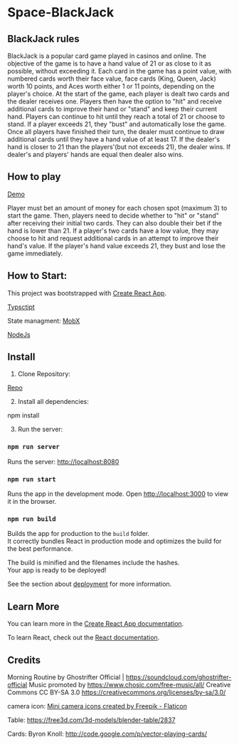 # Space-BlackJack

## BlackJack rules

BlackJack is a popular card game played in casinos and online. The objective of the game is to have a hand value of 21 or as close to it as possible, without exceeding it. Each card in the game has a point value, with numbered cards worth their face value, face cards (King, Queen, Jack) worth 10 points, and Aces worth either 1 or 11 points, depending on the player's choice.
At the start of the game, each player is dealt two cards and the dealer receives one. Players then have the option to "hit" and receive additional cards to improve their hand or "stand" and keep their current hand. Players can continue to hit until they reach a total of 21 or choose to stand. If a player exceeds 21, they "bust" and automatically lose the game. Once all players have finished their turn, the dealer must continue to draw additional cards until they have a hand value of at least 17. If the dealer's hand is closer to 21 than the players'(but not exceeds 21), the dealer wins. If dealer's and players' hands are equal then dealer also wins.

## How to play

[Demo](https://powerful-bellsss.surge.sh/)

Player must bet an amount of money for each chosen spot (maximum 3) to start the game. Then, players need to decide whether to "hit" or "stand" after receiving their initial two cards. They can also double their bet if the hand is lower than 21.
If a player's two cards have a low value, they may choose to hit and request additional cards in an attempt to improve their hand's value. If the player's hand value exceeds 21, they bust and lose the game immediately.

## How to Start:

This project was bootstrapped with [Create React App](https://github.com/facebook/create-react-app).

[Typsctipt](https://www.typescriptlang.org/)

State managment: [MobX](https://mobx.js.org/README.html)

[NodeJs](https://nodejs.org/en)

## Install

1.  Clone Repository:

[Repo](https://github.com/Mendoxes/EvolutionProject.git)

2.  Install all dependencies:

npm install

3. Run the server:

### `npm run server`

Runs the server:
[http://localhost:8080](http://localhost:8080)

### `npm run start`

Runs the app in the development mode.
Open [http://localhost:3000](http://localhost:3000) to view it in the browser.

### `npm run build`

Builds the app for production to the `build` folder.\
It correctly bundles React in production mode and optimizes the build for the best performance.

The build is minified and the filenames include the hashes.\
Your app is ready to be deployed!

See the section about [deployment](https://facebook.github.io/create-react-app/docs/deployment) for more information.

## Learn More

You can learn more in the [Create React App documentation](https://facebook.github.io/create-react-app/docs/getting-started).

To learn React, check out the [React documentation](https://reactjs.org/).

## Credits

Morning Routine by Ghostrifter Official | https://soundcloud.com/ghostrifter-official
Music promoted by https://www.chosic.com/free-music/all/
Creative Commons CC BY-SA 3.0
https://creativecommons.org/licenses/by-sa/3.0/

camera icon:
<a href="https://www.flaticon.com/free-icons/mini-camera" title="mini camera icons">Mini camera icons created by Freepik - Flaticon</a>

Table: https://free3d.com/3d-models/blender-table/2837

Cards: Byron Knoll: http://code.google.com/p/vector-playing-cards/
